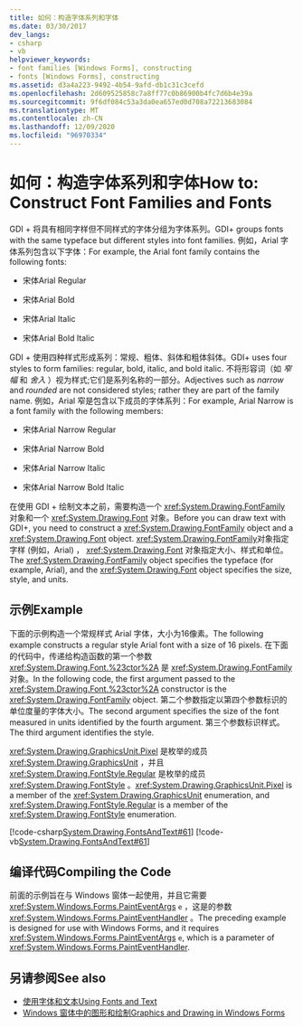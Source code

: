 ```yaml
---
title: 如何：构造字体系列和字体
ms.date: 03/30/2017
dev_langs:
- csharp
- vb
helpviewer_keywords:
- font families [Windows Forms], constructing
- fonts [Windows Forms], constructing
ms.assetid: d3a4a223-9492-4b54-9afd-db1c31c3cefd
ms.openlocfilehash: 2d609525858c7a8ff77c0b86900b4fc7d6b4e39a
ms.sourcegitcommit: 9f6df084c53a3da0ea657ed0d708a72213683084
ms.translationtype: MT
ms.contentlocale: zh-CN
ms.lasthandoff: 12/09/2020
ms.locfileid: "96970334"
---
```

# <a name="how-to-construct-font-families-and-fonts"></a><span data-ttu-id="9422d-102">如何：构造字体系列和字体</span><span class="sxs-lookup"><span data-stu-id="9422d-102">How to: Construct Font Families and Fonts</span></span>
<span data-ttu-id="9422d-103">GDI + 将具有相同字样但不同样式的字体分组为字体系列。</span><span class="sxs-lookup"><span data-stu-id="9422d-103">GDI+ groups fonts with the same typeface but different styles into font families.</span></span> <span data-ttu-id="9422d-104">例如，Arial 字体系列包含以下字体：</span><span class="sxs-lookup"><span data-stu-id="9422d-104">For example, the Arial font family contains the following fonts:</span></span>  
  
- <span data-ttu-id="9422d-105">宋体</span><span class="sxs-lookup"><span data-stu-id="9422d-105">Arial Regular</span></span>  
  
- <span data-ttu-id="9422d-106">宋体</span><span class="sxs-lookup"><span data-stu-id="9422d-106">Arial Bold</span></span>  
  
- <span data-ttu-id="9422d-107">宋体</span><span class="sxs-lookup"><span data-stu-id="9422d-107">Arial Italic</span></span>  
  
- <span data-ttu-id="9422d-108">宋体</span><span class="sxs-lookup"><span data-stu-id="9422d-108">Arial Bold Italic</span></span>  
  
 <span data-ttu-id="9422d-109">GDI + 使用四种样式形成系列：常规、粗体、斜体和粗体斜体。</span><span class="sxs-lookup"><span data-stu-id="9422d-109">GDI+ uses four styles to form families: regular, bold, italic, and bold italic.</span></span> <span data-ttu-id="9422d-110">不将形容词（如 *窄幅* 和 *舍入* ）视为样式;它们是系列名称的一部分。</span><span class="sxs-lookup"><span data-stu-id="9422d-110">Adjectives such as *narrow* and *rounded* are not considered styles; rather they are part of the family name.</span></span> <span data-ttu-id="9422d-111">例如，Arial 窄是包含以下成员的字体系列：</span><span class="sxs-lookup"><span data-stu-id="9422d-111">For example, Arial Narrow is a font family with the following members:</span></span>  
  
- <span data-ttu-id="9422d-112">宋体</span><span class="sxs-lookup"><span data-stu-id="9422d-112">Arial Narrow Regular</span></span>  
  
- <span data-ttu-id="9422d-113">宋体</span><span class="sxs-lookup"><span data-stu-id="9422d-113">Arial Narrow Bold</span></span>  
  
- <span data-ttu-id="9422d-114">宋体</span><span class="sxs-lookup"><span data-stu-id="9422d-114">Arial Narrow Italic</span></span>  
  
- <span data-ttu-id="9422d-115">宋体</span><span class="sxs-lookup"><span data-stu-id="9422d-115">Arial Narrow Bold Italic</span></span>  
  
 <span data-ttu-id="9422d-116">在使用 GDI + 绘制文本之前，需要构造一个 <xref:System.Drawing.FontFamily> 对象和一个 <xref:System.Drawing.Font> 对象。</span><span class="sxs-lookup"><span data-stu-id="9422d-116">Before you can draw text with GDI+, you need to construct a <xref:System.Drawing.FontFamily> object and a <xref:System.Drawing.Font> object.</span></span> <span data-ttu-id="9422d-117"><xref:System.Drawing.FontFamily>对象指定字样 (例如，Arial) ， <xref:System.Drawing.Font> 对象指定大小、样式和单位。</span><span class="sxs-lookup"><span data-stu-id="9422d-117">The <xref:System.Drawing.FontFamily> object specifies the typeface (for example, Arial), and the <xref:System.Drawing.Font> object specifies the size, style, and units.</span></span>  
  
## <a name="example"></a><span data-ttu-id="9422d-118">示例</span><span class="sxs-lookup"><span data-stu-id="9422d-118">Example</span></span>  
 <span data-ttu-id="9422d-119">下面的示例构造一个常规样式 Arial 字体，大小为16像素。</span><span class="sxs-lookup"><span data-stu-id="9422d-119">The following example constructs a regular style Arial font with a size of 16 pixels.</span></span> <span data-ttu-id="9422d-120">在下面的代码中，传递给构造函数的第一个参数 <xref:System.Drawing.Font.%23ctor%2A> 是 <xref:System.Drawing.FontFamily> 对象。</span><span class="sxs-lookup"><span data-stu-id="9422d-120">In the following code, the first argument passed to the <xref:System.Drawing.Font.%23ctor%2A> constructor is the <xref:System.Drawing.FontFamily> object.</span></span> <span data-ttu-id="9422d-121">第二个参数指定以第四个参数标识的单位度量的字体大小。</span><span class="sxs-lookup"><span data-stu-id="9422d-121">The second argument specifies the size of the font measured in units identified by the fourth argument.</span></span> <span data-ttu-id="9422d-122">第三个参数标识样式。</span><span class="sxs-lookup"><span data-stu-id="9422d-122">The third argument identifies the style.</span></span>  
  
 <span data-ttu-id="9422d-123"><xref:System.Drawing.GraphicsUnit.Pixel> 是枚举的成员 <xref:System.Drawing.GraphicsUnit> ，并且 <xref:System.Drawing.FontStyle.Regular> 是枚举的成员 <xref:System.Drawing.FontStyle> 。</span><span class="sxs-lookup"><span data-stu-id="9422d-123"><xref:System.Drawing.GraphicsUnit.Pixel> is a member of the <xref:System.Drawing.GraphicsUnit> enumeration, and <xref:System.Drawing.FontStyle.Regular> is a member of the <xref:System.Drawing.FontStyle> enumeration.</span></span>  
  
 [!code-csharp[System.Drawing.FontsAndText#61](~/samples/snippets/csharp/VS_Snippets_Winforms/System.Drawing.FontsAndText/CS/Class1.cs#61)]
 [!code-vb[System.Drawing.FontsAndText#61](~/samples/snippets/visualbasic/VS_Snippets_Winforms/System.Drawing.FontsAndText/VB/Class1.vb#61)]  
  
## <a name="compiling-the-code"></a><span data-ttu-id="9422d-124">编译代码</span><span class="sxs-lookup"><span data-stu-id="9422d-124">Compiling the Code</span></span>  
 <span data-ttu-id="9422d-125">前面的示例旨在与 Windows 窗体一起使用，并且它需要 <xref:System.Windows.Forms.PaintEventArgs> `e` ，这是的参数 <xref:System.Windows.Forms.PaintEventHandler> 。</span><span class="sxs-lookup"><span data-stu-id="9422d-125">The preceding example is designed for use with Windows Forms, and it requires <xref:System.Windows.Forms.PaintEventArgs> `e`, which is a parameter of <xref:System.Windows.Forms.PaintEventHandler>.</span></span>  
  
## <a name="see-also"></a><span data-ttu-id="9422d-126">另请参阅</span><span class="sxs-lookup"><span data-stu-id="9422d-126">See also</span></span>

- [<span data-ttu-id="9422d-127">使用字体和文本</span><span class="sxs-lookup"><span data-stu-id="9422d-127">Using Fonts and Text</span></span>](using-fonts-and-text.md)
- [<span data-ttu-id="9422d-128">Windows 窗体中的图形和绘制</span><span class="sxs-lookup"><span data-stu-id="9422d-128">Graphics and Drawing in Windows Forms</span></span>](graphics-and-drawing-in-windows-forms.md)
